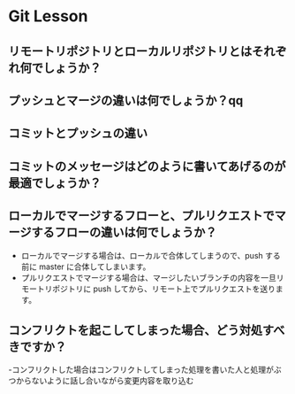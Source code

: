 # Git Lesson

## リモートリポジトリとローカルリポジトリとはそれぞれ何でしょうか？

## プッシュとマージの違いは何でしょうか？qq

## コミットとプッシュの違い

## コミットのメッセージはどのように書いてあげるのが最適でしょうか？

## ローカルでマージするフローと、プルリクエストでマージするフローの違いは何でしょうか？

- ローカルでマージする場合は、ローカルで合体してしまうので、push する前に master に合体してしまいます。
- プルリクエストでマージする場合は、マージしたいブランチの内容を一旦リモートリポジトリに push してから、リモート上でプルリクエストを送ります。

## コンフリクトを起こしてしまった場合、どう対処すべきですか？

-コンフリクトした場合はコンフリクトしてしまった処理を書いた人と処理がぶつからないように話し合いながら変更内容を取り込む
